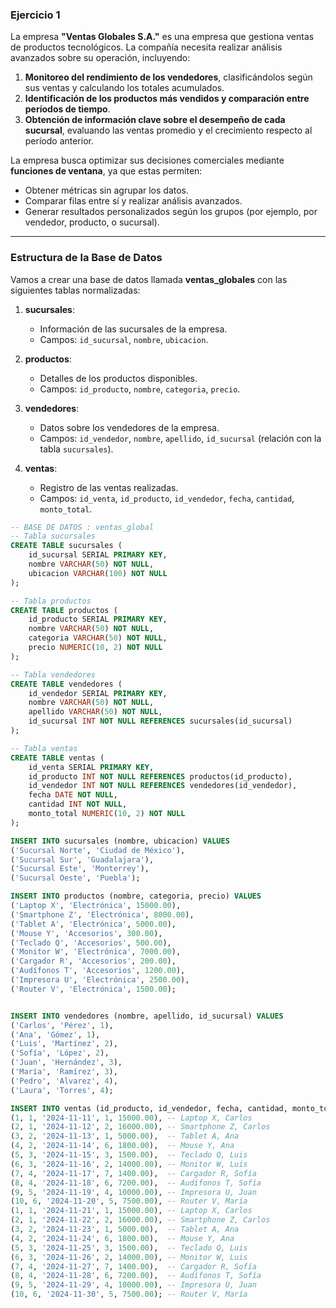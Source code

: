 ### Ejercicio 1

La empresa **"Ventas Globales S.A."** es una empresa que gestiona ventas de productos tecnológicos. La compañía necesita realizar análisis avanzados sobre su operación, incluyendo:

1. **Monitoreo del rendimiento de los vendedores**, clasificándolos según sus ventas y calculando los totales acumulados.
2. **Identificación de los productos más vendidos y comparación entre períodos de tiempo**.
3. **Obtención de información clave sobre el desempeño de cada sucursal**, evaluando las ventas promedio y el crecimiento respecto al período anterior.

La empresa busca optimizar sus decisiones comerciales mediante **funciones de ventana**, ya que estas permiten:
- Obtener métricas sin agrupar los datos.
- Comparar filas entre sí y realizar análisis avanzados.
- Generar resultados personalizados según los grupos (por ejemplo, por vendedor, producto, o sucursal).

---

### Estructura de la Base de Datos

Vamos a crear una base de datos llamada **ventas_globales** con las siguientes tablas normalizadas:

1. **sucursales**:
   - Información de las sucursales de la empresa.
   - Campos: `id_sucursal`, `nombre`, `ubicacion`.

2. **productos**:
   - Detalles de los productos disponibles.
   - Campos: `id_producto`, `nombre`, `categoria`, `precio`.

3. **vendedores**:
   - Datos sobre los vendedores de la empresa.
   - Campos: `id_vendedor`, `nombre`, `apellido`, `id_sucursal` (relación con la tabla `sucursales`).

4. **ventas**:
   - Registro de las ventas realizadas.
   - Campos: `id_venta`, `id_producto`, `id_vendedor`, `fecha`, `cantidad`, `monto_total`.


```sql
-- BASE DE DATOS : ventas_global
-- Tabla sucursales
CREATE TABLE sucursales (
    id_sucursal SERIAL PRIMARY KEY,
    nombre VARCHAR(50) NOT NULL,
    ubicacion VARCHAR(100) NOT NULL
);

-- Tabla productos
CREATE TABLE productos (
    id_producto SERIAL PRIMARY KEY,
    nombre VARCHAR(50) NOT NULL,
    categoria VARCHAR(50) NOT NULL,
    precio NUMERIC(10, 2) NOT NULL
);

-- Tabla vendedores
CREATE TABLE vendedores (
    id_vendedor SERIAL PRIMARY KEY,
    nombre VARCHAR(50) NOT NULL,
    apellido VARCHAR(50) NOT NULL,
    id_sucursal INT NOT NULL REFERENCES sucursales(id_sucursal)
);

-- Tabla ventas
CREATE TABLE ventas (
    id_venta SERIAL PRIMARY KEY,
    id_producto INT NOT NULL REFERENCES productos(id_producto),
    id_vendedor INT NOT NULL REFERENCES vendedores(id_vendedor),
    fecha DATE NOT NULL,
    cantidad INT NOT NULL,
    monto_total NUMERIC(10, 2) NOT NULL
);

INSERT INTO sucursales (nombre, ubicacion) VALUES
('Sucursal Norte', 'Ciudad de México'),
('Sucursal Sur', 'Guadalajara'),
('Sucursal Este', 'Monterrey'),
('Sucursal Oeste', 'Puebla');

INSERT INTO productos (nombre, categoria, precio) VALUES
('Laptop X', 'Electrónica', 15000.00),
('Smartphone Z', 'Electrónica', 8000.00),
('Tablet A', 'Electrónica', 5000.00),
('Mouse Y', 'Accesorios', 300.00),
('Teclado Q', 'Accesorios', 500.00),
('Monitor W', 'Electrónica', 7000.00),
('Cargador R', 'Accesorios', 200.00),
('Audífonos T', 'Accesorios', 1200.00),
('Impresora U', 'Electrónica', 2500.00),
('Router V', 'Electrónica', 1500.00);


INSERT INTO vendedores (nombre, apellido, id_sucursal) VALUES
('Carlos', 'Pérez', 1),
('Ana', 'Gómez', 1),
('Luis', 'Martínez', 2),
('Sofía', 'López', 2),
('Juan', 'Hernández', 3),
('María', 'Ramírez', 3),
('Pedro', 'Alvarez', 4),
('Laura', 'Torres', 4);

INSERT INTO ventas (id_producto, id_vendedor, fecha, cantidad, monto_total) VALUES
(1, 1, '2024-11-11', 1, 15000.00), -- Laptop X, Carlos
(2, 1, '2024-11-12', 2, 16000.00), -- Smartphone Z, Carlos
(3, 2, '2024-11-13', 1, 5000.00),  -- Tablet A, Ana
(4, 2, '2024-11-14', 6, 1800.00),  -- Mouse Y, Ana
(5, 3, '2024-11-15', 3, 1500.00),  -- Teclado Q, Luis
(6, 3, '2024-11-16', 2, 14000.00), -- Monitor W, Luis
(7, 4, '2024-11-17', 7, 1400.00),  -- Cargador R, Sofía
(8, 4, '2024-11-18', 6, 7200.00),  -- Audífonos T, Sofía
(9, 5, '2024-11-19', 4, 10000.00), -- Impresora U, Juan
(10, 6, '2024-11-20', 5, 7500.00), -- Router V, María
(1, 1, '2024-11-21', 1, 15000.00), -- Laptop X, Carlos
(2, 1, '2024-11-22', 2, 16000.00), -- Smartphone Z, Carlos
(3, 2, '2024-11-23', 1, 5000.00),  -- Tablet A, Ana
(4, 2, '2024-11-24', 6, 1800.00),  -- Mouse Y, Ana
(5, 3, '2024-11-25', 3, 1500.00),  -- Teclado Q, Luis
(6, 3, '2024-11-26', 2, 14000.00), -- Monitor W, Luis
(7, 4, '2024-11-27', 7, 1400.00),  -- Cargador R, Sofía
(8, 4, '2024-11-28', 6, 7200.00),  -- Audífonos T, Sofía
(9, 5, '2024-11-29', 4, 10000.00), -- Impresora U, Juan
(10, 6, '2024-11-30', 5, 7500.00); -- Router V, María

```
